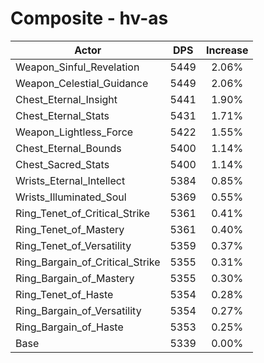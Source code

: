 # Composite - hv-as
| Actor | DPS | Increase |
|---|:---:|:---:|
|Weapon_Sinful_Revelation|5449|2.06%|
|Weapon_Celestial_Guidance|5449|2.06%|
|Chest_Eternal_Insight|5441|1.90%|
|Chest_Eternal_Stats|5431|1.71%|
|Weapon_Lightless_Force|5422|1.55%|
|Chest_Eternal_Bounds|5400|1.14%|
|Chest_Sacred_Stats|5400|1.14%|
|Wrists_Eternal_Intellect|5384|0.85%|
|Wrists_Illuminated_Soul|5369|0.55%|
|Ring_Tenet_of_Critical_Strike|5361|0.41%|
|Ring_Tenet_of_Mastery|5361|0.40%|
|Ring_Tenet_of_Versatility|5359|0.37%|
|Ring_Bargain_of_Critical_Strike|5355|0.31%|
|Ring_Bargain_of_Mastery|5355|0.30%|
|Ring_Tenet_of_Haste|5354|0.28%|
|Ring_Bargain_of_Versatility|5354|0.27%|
|Ring_Bargain_of_Haste|5353|0.25%|
|Base|5339|0.00%|
